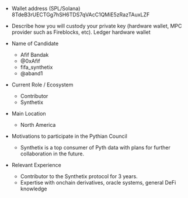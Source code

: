 - Wallet address (SPL/Solana) 8TdeB3rUECTGg7hSH6TDS7qVAcC1QMiE5zRazTAuxLZF

- Describe how you will custody your private key (hardware wallet, MPC provider such as Fireblocks, etc). Ledger hardware wallet

- Name of Candidate
  - Afif Bandak
  - @0xAfif
  - fifa_synthetix
  - @aband1

- Current Role / Ecosystem
  - Contributor
  - Synthetix

- Main Location
  - North America

- Motivations to participate in the Pythian Council
  - Synthetix is a top consumer of Pyth data with plans for further collaboration in the future.

- Relevant Experience
  - Contributor to the Synthetix protocol for 3 years.
  - Expertise with onchain derivatives, oracle systems, general DeFi knowledge
